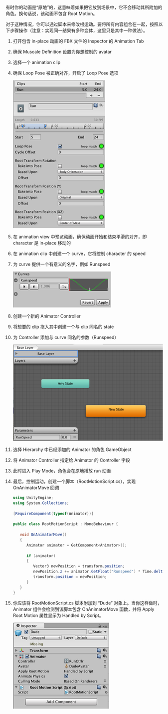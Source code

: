 有时你的动画是“原地”的，这意味着如果把它放到场景中，它不会移动其所附加的角色。换句话说，该动画不包含 Root Motion。

对于这种情况，你可以通过脚本来修改根运动。要将所有内容组合在一起，按照以下步骤操作（注意：实现同一结果有多种变体，这里只是其中一种做法）。

1. 打开包含 in-place 动画的 FBX 文件的 Inspector 的 Animation Tab
2. 确保 Muscale Definition 设置为你想控制的 avatar
3. 选择一个 animation clip
4. 确保 Loop Pose 被正确对齐，开启了 Loop Pose 选项

   ![](../Images/MecanimRootMotionChristmasTree.png)

5. 在 animation view 中预览动画，确保动画开始和结束平滑的对齐，即 character 是 in-place 移动的

6. 在 animation clip 中创建一个 curve，它将控制 character 的 speed
7. 为 curve 提供一个有意义的名字，例如 Runspeed

   ![](../Images/MecanimRootMotionCurve.png)

8. 创建一个新的 Animator Controller
9. 将想要的 clip 拖入其中创建一个与 clip 同名的 state
10. 为 Controller 添加与 curve 同名的参数（Runspeed）
   
    ![](../Images/MecanimRootMotionController.png)

11. 选择 Hierarchy 中已经添加的 Animator 的角色 GameObject
12. 将 Animator Controller 指定给 Animator 的 Controller 字段
13. 此时进入 Play Mode，角色会在原地播放 run 动画
14. 最后，控制运动，创建一个脚本（RootMotionScript.cs），实现 OnAnimatorMove 回调

    ```C#
    using UnityEngine;
    using System.Collections;
    
    [RequireComponent(typeof(Animator))]
    
    public class RootMotionScript : MonoBehaviour {
    
       void OnAnimatorMove()
       {
          Animator animator = GetComponent<Animator>();
    
          if (animator)
          {
             Vector3 newPosition = transform.position;
             newPosition.z += animator.GetFloat("Runspeed") * Time.deltaTime;
             transform.position = newPosition;
          }
       }
    }
    ```

15. 你应该将 RootMotionScript.cs 脚本附加到 “Dude” 对象上。当你这样做时，Animator 组件会检测到该脚本包含 OnAnimatorMove 函数，并将 Apply Root Motion 属性显示为 Handled by Script。

    ![](../Images/MecanimRootMotionDude.png)